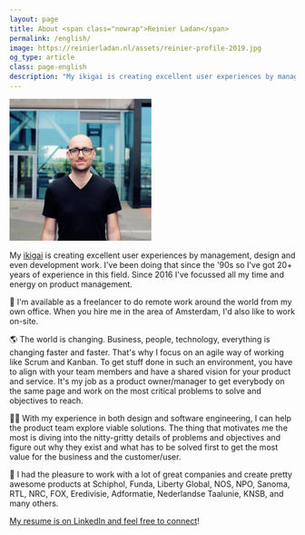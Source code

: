 ```yaml
---
layout: page
title: About <span class="nowrap">Reinier Ladan</span>
permalink: /english/
image: https://reinierladan.nl/assets/reinier-profile-2019.jpg
og_type: article
class: page-english
description: "My ikigai is creating excellent user experiences by management, design and even development work. I've been doing that since the '90s so I've got 20+ years of experience in this field. Since 2016 I've focussed all my time and energy on product management."
---
```


<p class="reinier-profile-pic">
  <img src="/assets/reinier-profile-2019.jpg" class="img-circle" alt="Picture of Reinier Ladan" width="250">
</p>

My [ikigai](https://en.wikipedia.org/wiki/Ikigai) is creating excellent user experiences by management, design and even development work. I've been doing that since the '90s so I've got 20+ years of experience in this field. Since 2016 I've focussed all my time and energy on product management.

🏢 I'm available as a freelancer to do remote work around the world from my own office. When you hire me in the area of Amsterdam, I'd also like to work on-site.

🌎 The world is changing. Business, people, technology, everything is changing faster and faster. That's why I focus on an agile way of working like Scrum and Kanban. To get stuff done in such an environment, you have to align with your team members and have a shared vision for your product and service. It's my job as a product owner/manager to get everybody on the same page and work on the most critical problems to solve and objectives to reach.

👨‍💻 With my experience in both design and software engineering, I can help the product team explore viable solutions. The thing that motivates me the most is diving into the nitty-gritty details of problems and objectives and figure out why they exist and what has to be solved first to get the most value for the business and the customer/user.

💫 I had the pleasure to work with a lot of great companies and create pretty awesome products at Schiphol, Funda, Liberty Global, NOS, NPO, Sanoma, RTL, NRC, FOX, Eredivisie, Adformatie, Nederlandse Taalunie, KNSB, and many others.

[My resume is on LinkedIn and feel free to connect](http://nl.linkedin.com/in/reinierladan/)!
